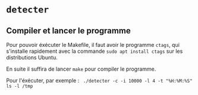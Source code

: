 # `detecter`

## Compiler et lancer le programme

Pour pouvoir éxécuter le Makefile, il faut avoir le programme `ctags`, qui
s'installe rapidement avec la commande `sudo apt install ctags` sur les
distributions Ubuntu.

En suite il suffira de lancer `make` pour compiler le programme.

Pour l'éxécuter, par exemple :
    ` ./detecter -c -i 10000 -l 4 -t "%H:%M:%S" ls -l /tmp`
